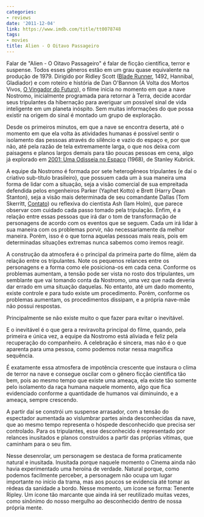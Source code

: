 ```yaml
---
categories:
- reviews
date: '2011-12-04'
link: https://www.imdb.com/title/tt0078748
tags:
- movies
title: Alien - O Oitavo Passageiro
---
```


Falar de "Alien - O Oitavo Passageiro" é falar de ficção científica, terror e suspense. Todos esses gêneros estão em um grau quase equivalente na produção de 1979. Dirigido por Ridley Scott ([Blade Runner], 1492, Hannibal, Gladiador) e com roteiro e história de Dan O'Bannon (A Volta dos Mortos Vivos, [O Vingador do Futuro]), o filme inicia no momento em que a nave Nostromo, inicialmente programada para retornar à Terra, decide acordar seus tripulantes da hibernação para averiguar um possível sinal de vida inteligente em um planeta inóspito. Sem muitas informações do que possa existir na origem do sinal é montado um grupo de exploração.

Desde os primeiros minutos, em que a nave se encontra deserta, até o momento em que ela volta às atividades humanas é possível sentir o isolamento das pessoas através do silêncio e vazio do espaço e, por que não, até pela razão de tela extremamente larga, o que nos deixa com paisagens e planos largos demais para tão poucas pessoas em cena, algo já explorado em [2001: Uma Odisseia no Espaço] (1968), de Stanley Kubrick.

A equipe da Nostromo é formada por sete heterogêneos tripulantes (e daí o criativo sub-título brasileiro), que possuem cada um à sua maneira uma forma de lidar com a situação, seja a visão comercial de sua empreitada defendida pelos engenheiros Parker (Yaphet Kotto) e Brett (Harry Dean Stanton), seja a visão mais determinada de seu comandante Dallas (Tom Skerritt, [Contato]) ou reflexiva do cientista Ash (Iam Holm), que parece observar com cuidado cada passo tomado pela tripulação. Enfim, é a relação entre essas pessoas que irá dar o tom de transformação de personagens de acordo com os eventos que se seguem. Cada um irá lidar à sua maneira com os problemas porvir, não necessariamente da melhor maneira. Porém, isso é o que torna aquelas pessoas mais reais, pois em determinadas situações extremas nunca sabemos como iremos reagir.

A construção da atmosfera é o principal da primeira parte do filme, além da relação entre os tripulantes. Note os pequenos relances entre os personagens e a forma como ele posiciona-os em cada cena. Conforme os problemas aumentam, a tensão pode ser vista no rosto dos tripulantes, um semblante que vai tomando conta da Nostromo, uma vez que nada deveria dar errado em uma situação daquelas. No entanto, até um dado momento, existe controle e para tudo existe um procedimento. Porém, conforme os problemas aumentam, os procedimentos dissipam, e a própria nave-mãe não possui respostas.

Principalmente se não existe muito o que fazer para evitar o inevitável.

E o inevitável é o que gera a reviravolta principal do filme, quando, pela primeira e única vez, a equipe da Nostromo está aliviada e feliz pela recuperação do companheiro. A celebração é sincera, mas não é o que aparenta para uma pessoa, como podemos notar nessa magnífica sequência.

É exatamente essa atmosfera de impotência crescente que instaura o clima de terror na nave e consegue oscilar com o gênero ficção científica tão bem, pois ao mesmo tempo que existe uma ameaça, ela existe tão somente pelo isolamento da raça humana naquele momento, algo que fica evidenciado conforme a quantidade de humanos vai diminuindo, e a ameaça, sempre crescendo.

A partir daí se constrói um suspense arrasador, com a tensão do espectador aumentada ao vislumbrar partes ainda desconhecidas da nave, que ao mesmo tempo representa o hóspede desconhecido que precisa ser controlado. Para os tripulantes, esse desconhecido é representado por relances inusitados e planos construídos a partir das próprias vítimas, que caminham para o seu fim.

Nesse desenrolar, um personagem se destaca de forma praticamente natural e inusitada. Inusitada porque naquele momento o Cinema ainda não havia experimentado uma heroína de verdade. Natural porque, como podemos facilmente perceber, a personagem não ocupa um lugar importante no início da trama, mas aos poucos se evidencia até tomar as rédeas da sanidade a bordo. Nesse momento, um ícone se forma: Tenente Ripley. Um ícone tão marcante que ainda irá ser reutilizado muitas vezes, como sinônimo do nosso mergulho ao desconhecido dentro de nossa própria mente.

[2001: Uma Odisseia no Espaço]: /2001-uma-odisseia-no-espaco
[Blade Runner]: /blade-runner
[Contato]: /contato
[O Vingador do Futuro]: /o-vingador-do-futuro-1990